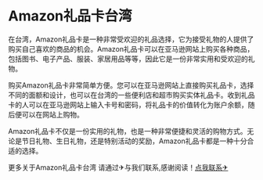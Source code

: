 # Amazon礼品卡台湾

在台湾，Amazon礼品卡是一种非常受欢迎的礼品选择，它为接受礼物的人提供了购买自己喜欢的商品的机会。Amazon礼品卡可以在亚马逊网站上购买各种商品，包括图书、电子产品、服装、家居用品等等，因此它是一份非常实用和受欢迎的礼物。

购买Amazon礼品卡非常简单方便。您可以在亚马逊网站上直接购买礼品卡，选择不同的面额和设计，也可以在台湾的一些便利店和超市购买实体礼品卡。收到礼品卡的人可以在亚马逊网站上输入卡号和密码，将礼品卡的价值转化为账户余额，随后便可以在网站上购物。

Amazon礼品卡不仅是一份实用的礼物，也是一种非常便捷和灵活的购物方式。无论是节日礼物、生日礼物，还是特别活动的奖励，Amazon礼品卡都是一种十分合适的选择。

更多关于Amazon礼品卡台湾 请通过✈与我们联系,感谢阅读！[点我联系✈](https://bbs.G208.com)